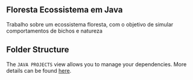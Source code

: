 ## Floresta Ecossistema em Java

Trabalho sobre um ecossistema floresta, com o objetivo de simular comportamentos de bichos e natureza

## Folder Structure




The `JAVA PROJECTS` view allows you to manage your dependencies. More details can be found [here](https://github.com/microsoft/vscode-java-dependency#manage-dependencies).
